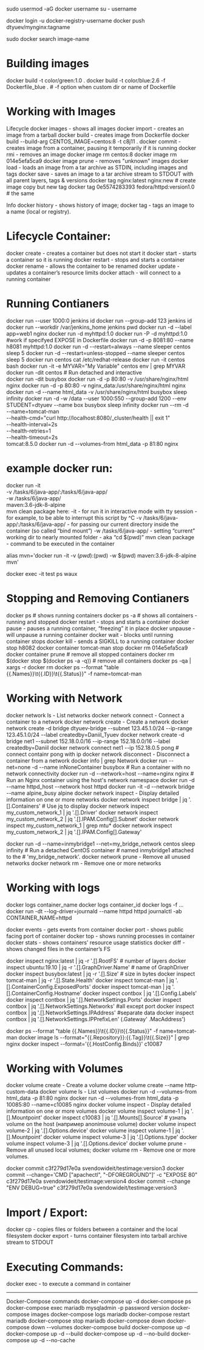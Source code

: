 
sudo usermod -aG docker username
su - username

docker login -u docker-registry-username
docker push dtyuev/mynginx:tagname

sudo docker search image-name

# Building images
docker build -t color/green:1.0 .
docker build -t color/blue:2.6 -f Dockerfile_blue .   # -f option when custom dir or name of Dockerfile

# Working with Images
Lifecycle
docker images   - shows all images
docker import   - creates an image from a tarball
docker build    - creates image from Dockerfile
docker build --build-arg CENTOS_IMAGE=centos:8 -t c8j11 .
docker commit   - creates image from a container, pausing it temporarily if it is running
docker rmi      - removes an image
docker image rm centos:8
docker image rm 014e5efa5ca9
docker image prune   - removes "unknown" images
docker load     - loads an image from a tar archive as STDIN, including images and tags
docker save     - saves an image to a tar archive stream to STDOUT with all parent layers, tags & versions
docker tag nginx:latest nginx:new                 # create image copy but new tag
docker tag 0e5574283393 fedora/httpd:version1.0   # the same
           
Info
docker history - shows history of image;
docker tag - tags an image to a name (local or registry).

# Lifecycle Container:
docker create - creates a container but does not start it
docker start - starts a container so it is running
docker restart - stops and starts a container
docker rename - allows the container to be renamed
docker update - updates a container’s resource limits
docker attach - will connect to a running container

# Running Contianers
docker run --user 1000:0 jenkins id
docker run --group-add 123 jenkins id
docker run --workdir /var/jenkins_home jenkins pwd
docker run -d --label app=web1 nginx
docker run -d myhttpd:1.0
docker run -P -d myhttpd:1.0    #work if specifyed EXPOSE in Dockerfile
docker run -d -p 8081:80 --name h8081 myhttpd:1.0
docker run -d --restart=always --name sleeper centos sleep 5
docker run -d --restart=unless-stopped --name sleeper centos sleep 5
docker run centos cat /etc/redhat-release
docker run -it centos bash
docker run -it -e MYVAR="My Variable" centos env | grep MYVAR
docker run -dit centos    #  Run detached and interactive           
docker run -dit busybox
docker run -d -p 80:80 -v /usr/share/nginx/html nginx
docker run -d -p 80:80 -v nginx_data:/usr/share/nginx/html nginx
docker run -d --name html_data -v /usr/share/nginx/html busybox sleep infinity
docker run -d -w /data --user 1000:550 --group-add 1200 --env STUDENT=dtyuev --name box busybox sleep infinity
docker run --rm -d \
    --name=tomcat-man \
    --health-cmd="curl http://localhost:8080/_cluster/health || exit 1" \
    --health-interval=2s \
    --health-retries=1 \
    --health-timeout=2s \
    tomcat:8.5.0
docker run -d --volumes-from html_data -p 81:80 nginx

# example docker run:
docker run -it \
    -v /tasks/6/java-app/:/tasks/6/java-app/ \
    -w /tasks/6/java-app/ \
    maven:3.6-jdk-8-alpine \
    mvn clean package
here:
-it - for run it in interactive mode with tty session - for example, to be able to interrupt this script by ^C
-v /tasks/6/java-app/:/tasks/6/java-app/ - for passing our current directory inside the container (so called “bind mount”)
-w /tasks/6/java-app/ - setting “current” working dir to nearly mounted folder - aka “cd $(pwd)”
mvn clean package - command to be executed in the container

alias mvn='docker run -it -v $(pwd):$(pwd) -w $(pwd) maven:3.6-jdk-8-alpine mvn'   

docker exec -it test ps waux

# Stopping and Removing Contianers
docker ps     # shows running containers
docker ps -a  # shows all containers - running and stopped
docker restart - stops and starts a container
docker pause - pauses a running container, “freezing” it in place
docker unpause - will unpause a running container
docker wait - blocks until running container stops
docker kill - sends a SIGKILL to a running container
docker stop h8082
docker container tomcat-man stop
docker rm 014e5efa5ca9
docker container prune       # remove all stopped containers
docker rm $(docker stop $(docker ps -a -q))   # remove all containers
docker ps -qa | xargs -r docker rm
docker ps --format "table {{.Names}}\t{{.ID}}\t{{.Status}}" -f name=tomcat-man

# Working with Network
docker network ls - List networks
docker network connect - Connect a container to a network
docker network create - Create a network
docker network create -d bridge dtyuev-bridge --subnet 123.45.1.0/24 --ip-range 123.45.1.0/24 --label createdby=Daniil_Tyuev
docker network create -d bridge net1 --subnet 152.18.0.0/16 --ip-range 152.18.0.0/16 --label createdby=Daniil
docker network connect net1 --ip 152.18.0.5 pong    # connect containr pong with ip 
docker network disconnect - Disconnect a container from a network
docker info | grep Network
docker run --net=none -d --name inNoneContainer busybox    # Run a container with no network connectivity
docker run -d --network=host --name=nginx nginx     # Run an Nginx container using the host's network namespace
docker run -d --name httpd_host --network host httpd
docker run -it -d --network bridge --name alpine_busy alpine
docker network inspect - Display detailed information on one or more networks
docker network inspect bridge | jq '.[].Containers'    # Use jq to display
docker network inspect my_custom_network_1 | jq '.[].Driver'
docker network inspect my_custom_network_2 | jq '.[].IPAM.Config[].Subnet'
docker network inspect my_custom_network_1 | grep mtu*
docker network inspect my_custom_network_2 | jq '.[].IPAM.Config[].Gateway'

docker run -d --name=inmybridge1 --net=my_bridge_network centos sleep infinity    # Run a detached CentOS container 
                                                                                  # named inmybridge1 attached to the
                                                                                  # 'my_bridge_network'.
docker network prune - Remove all unused networks
docker network rm - Remove one or more networks


# Working with logs
docker logs container_name 
docker logs container_id
docker logs -f …
docker run -dt --log-driver=journald --name httpd httpd
journalctl -ab CONTAINER_NAME=httpd

docker events - gets events from container
docker port - shows public facing port of container
docker top - shows running processes in container
docker stats - shows containers’ resource usage statistics
docker diff - shows changed files in the container’s FS

docker inspect nginx:latest | jq -r '.[].RootFS'               # number of layers
docker inspect ubuntu:19.10 | jq -r '.[].GraphDriver.Name'     # name of GraphDriver
docker inspect busybox:latest | jq -r '.[].Size'               # size in bytes
docker inspect tomcat-man | jq -r '.[].State.Health'
docker inspect tomcat-man | jq '.[].ContainerConfig.ExposedPorts'
docker inspect tomcat-man | jq '.[].ContainerConfig.Hostname'
docker inspect contbox | jq '.[].Config.Labels'
docker inspect contbox | jq '.[].NetworkSettings.Ports'
docker inspect contbox | jq '.[].NetworkSettings.Networks'  #all except port
docker inspect contbox | jq '.[].NetworkSettings.IPAddress'  #separate data
docker inspect contbox | jq '.[].NetworkSettings.IPPrefixLen' (.Gateway' .MacAddress')

docker ps --format "table {{.Names}}\t{{.ID}}\t{{.Status}}" -f name=tomcat-man
docker image ls --format="{{.Repository}}:{{.Tag}}\t{{.Size}}" | grep nginx
docker inspect --format='{{.HostConfig.Binds}}' c10087

# Working with Volumes
docker volume create - Create a volume
docker volume create --name http-custom-data
docker volume ls - List volumes
docker run -d --volumes-from html_data -p 81:80 nginx
docker run -d --volumes-from html_data -p 10085:80 --name=c10085 nginx
docker volume inspect - Display detailed information on one or more volumes
docker volume inspect volume-1 | jq '.[].Mountpoint'
docker inspect c10083 | jq '.[].Mounts[].Source'        # узнать volume on the host (например anonimouse volume)
docker volume inspect volume-2 | jq '.[].Options.device'
docker volume inspect volume-1 | jq '.[].Mountpoint'
docker volume inspect volume-3 | jq '.[].Options.type'
docker volume inspect volume-3 | jq '.[].Options.device'
docker volume prune - Remove all unused local volumes;
docker volume rm - Remove one or more volumes.


docker commit c3f279d17e0a  svendowideit/testimage:version3
docker commit --change='CMD ["apachectl", "-DFOREGROUND"]' -c "EXPOSE 80" c3f279d17e0a  svendowideit/testimage:version4
docker commit --change "ENV DEBUG=true" c3f279d17e0a  svendowideit/testimage:version3

# Import / Export:
docker cp - copies files or folders between a container and the local filesystem
docker export - turns container filesystem into tarball archive stream to STDOUT

# Executing Commands:
docker exec - to execute a command in container




--------
Docker-Compose commands
docker-compose up -d 
docker-compose ps 
docker-compose exec mariadb mysqladmin -p password version 
docker-compose images 
docker-compose logs mariadb 
docker-compose restart mariadb 
docker-compose stop mariadb 
docker-compose down docker-compose down --volumes 
docker-compose build docker-compose up -d 
docker-compose up -d --build 
docker-compose up -d --no-build 
docker-compose up -d --no-cache 

